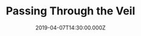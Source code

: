 ---
title: "Passing Through the Veil"
image: "https://i.vimeocdn.com/video/773710371.webp?mw=1000&mh=547"
date: "2019-04-07T14:30:00.000Z"
video:
  type: "vimeo"
  id: 329017898
speaker:
  name: "Bart Wilkins"
  permalink: "bart-wilkins"
series: "the-veil"
---